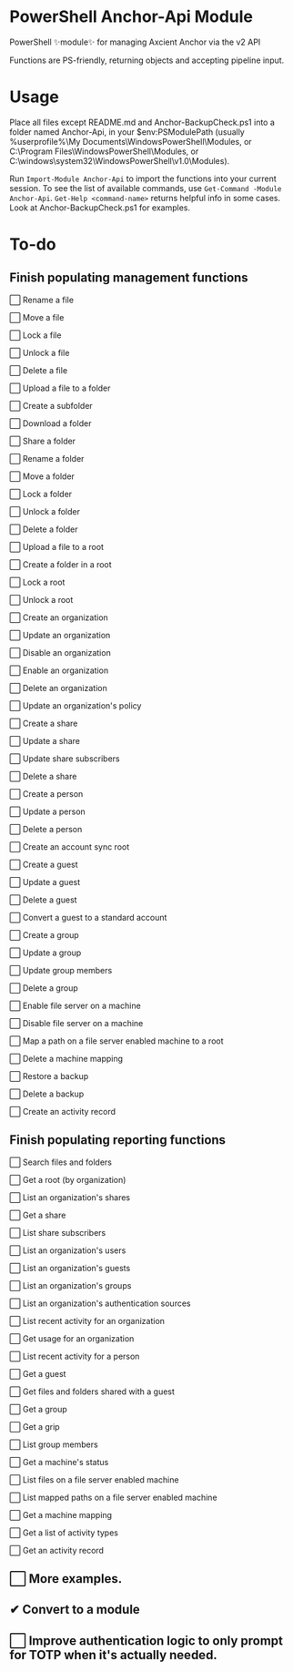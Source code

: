 # PowerShell Anchor-Api Module
PowerShell ✨module✨ for managing Axcient Anchor via the v2 API

Functions are PS-friendly, returning objects and accepting pipeline input.

# Usage

Place all files except README.md and Anchor-BackupCheck.ps1 into a folder named Anchor-Api, in your $env:PSModulePath (usually %userprofile%\My Documents\WindowsPowerShell\Modules, or C:\Program Files\WindowsPowerShell\Modules, or C:\windows\system32\WindowsPowerShell\v1.0\Modules\).

Run `Import-Module Anchor-Api` to import the functions into your current session.
To see the list of available commands, use `Get-Command -Module Anchor-Api`.
`Get-Help <command-name>` returns helpful info in some cases.
Look at Anchor-BackupCheck.ps1 for examples.

# To-do 

## Finish populating management functions

⬜ Rename a file

⬜ Move a file

⬜ Lock a file

⬜ Unlock a file

⬜ Delete a file

⬜ Upload a file to a folder

⬜ Create a subfolder

⬜ Download a folder

⬜ Share a folder

⬜ Rename a folder

⬜ Move a folder

⬜ Lock a folder

⬜ Unlock a folder

⬜ Delete a folder

⬜ Upload a file to a root

⬜ Create a folder in a root

⬜ Lock a root

⬜ Unlock a root

⬜ Create an organization

⬜ Update an organization

⬜ Disable an organization

⬜ Enable an organization

⬜ Delete an organization

⬜ Update an organization's policy

⬜ Create a share

⬜ Update a share

⬜ Update share subscribers

⬜ Delete a share

⬜ Create a person

⬜ Update a person

⬜ Delete a person

⬜ Create an account sync root

⬜ Create a guest

⬜ Update a guest

⬜ Delete a guest

⬜ Convert a guest to a standard account

⬜ Create a group

⬜ Update a group

⬜ Update group members

⬜ Delete a group

⬜ Enable file server on a machine

⬜ Disable file server on a machine

⬜ Map a path on a file server enabled machine to a root

⬜ Delete a machine mapping

⬜ Restore a backup

⬜ Delete a backup

⬜ Create an activity record

## Finish populating reporting functions

⬜ Search files and folders

⬜ Get a root (by organization)

⬜ List an organization's shares

⬜ Get a share

⬜ List share subscribers

⬜ List an organization's users

⬜ List an organization's guests

⬜ List an organization's groups

⬜ List an organization's authentication sources

⬜ List recent activity for an organization

⬜ Get usage for an organization

⬜ List recent activity for a person

⬜ Get a guest

⬜ Get files and folders shared with a guest

⬜ Get a group

⬜ Get a grip

⬜ List group members

⬜ Get a machine's status

⬜ List files on a file server enabled machine

⬜ List mapped paths on a file server enabled machine

⬜ Get a machine mapping

⬜ Get a list of activity types

⬜ Get an activity record


## ⬜ More examples. 

## ✔ Convert to a module

## ⬜ Improve authentication logic to only prompt for TOTP when it's actually needed. 
